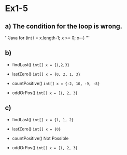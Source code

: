 # Ex1-5

## a) The condition for the loop is wrong. 

'''Java
for (int i = x.length-1; x >= 0; x--)
'''

## b)

- findLast() `int[] x = {1,2,3}`

- lastZero() `int[] x = {0, 2, 1, 3}`

- countPositive() `int[] x = {-2, 10, -9, -8}`

- oddOrPos() `int[] x = {1, 2, 3}`

## c)

- findLast() `int[] x = {1, 1, 2}`

- lastZero() `int[] x = {0}`

- countPositive() Not Possible

- oddOrPos() `int[] x = {1, 2, 3}`